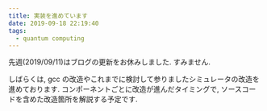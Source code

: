 ```yaml
---
title: 実装を進めています
date: 2019-09-18 22:19:40
tags:
  - quantum computing
---
```


先週(2019/09/11)はブログの更新をお休みしました. すみません. 

しばらくは, gcc の改造やこれまでに検討して参りましたシミュレータの改造を進めております. 
コンポーネントごとに改造が進んだタイミングで, ソースコードを含めた改造箇所を解説する予定です.  
